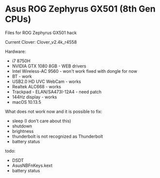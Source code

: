 # Asus ROG Zephyrus GX501 (8th Gen CPUs)
Files for ROG Zephyrus GX501 hack

Current Clover: Clover_v2.4k_r4558

Hardware:
- i7 8750H
- NVIDIA GTX 1080 8GB - WEB drivers
- Intel Wireless-AC 9560 - won't work fixed with dongle for now
- BT - work
- USB2.0 HD UVC WebCam - works
- Realtek ALC668 - works
- Trackpad - ELAN/SA473I-12A4 - need patch
- 144Hz display - works
- macOS 10.13.5

What does not work now and it is possible to fix:
- sleep (I don't care about this)
- shutdown
- brightness
- thunderbolt is not recognized as Thunderbolt
- battery status

todo:
- DSDT
- A﻿susNBFnKeys.kex﻿t﻿
- battery status
